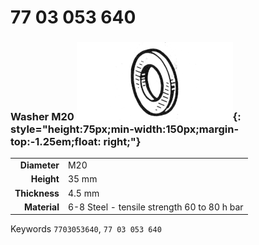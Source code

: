 # 77 03 053 640

### Washer M20 ![](../assets/images/parts/washer.png){: style="height:75px;min-width:150px;margin-top:-1.25em;float: right;"}

|   |   |
|---:|---|
**Diameter** | M20
**Height** |35 mm
**Thickness** |4.5 mm
**Material** | 6-8 Steel - tensile strength 60 to 80 h bar

Keywords `7703053640`, `77 03 053 640`
